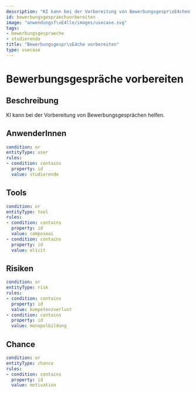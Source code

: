 ```yaml
---
description: "KI kann bei der Vorbereitung von Bewerbungsgespr\xE4chen helfen."
id: bewerbungsgespraechvorbereiten
image: "anwendungsf\xE4lle/images/usecase.svg"
tags:
- bewerbungsgespraeche
- studierende
title: "Bewerbungsgespr\xE4che vorbereiten"
type: usecase
---
```



# Bewerbungsgespräche vorbereiten

## Beschreibung

KI kann bei der Vorbereitung von Bewerbungsgesprächen helfen.

## AnwenderInnen

```yaml
condition: or
entityType: user
rules:
- condition: contains
  property: id
  value: studierende
```



## Tools

```yaml
condition: or
entityType: tool
rules:
- condition: contains
  property: id
  value: composeai
- condition: contains
  property: id
  value: elicit
```



## Risiken

```yaml
condition: or
entityType: risk
rules:
- condition: contains
  property: id
  value: kompetenzverlust
- condition: contains
  property: id
  value: monopolbildung
```



## Chance

```yaml
condition: or
entityType: chance
rules:
- condition: contains
  property: id
  value: motivation
```

